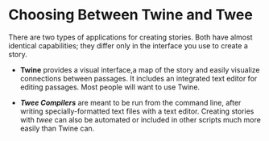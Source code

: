 # Choosing Between Twine and Twee

There are two types of applications for creating stories. Both have almost identical capabilities; they differ only in the interface you use to create a story.

- **Twine** provides a visual interface,a map of the story and easily visualize connections between passages. It includes an integrated text editor for editing passages. Most people will want to use Twine.

- ***Twee Compilers*** are meant to be run from the command line, after writing specially-formatted text files with a text editor. Creating stories with *twee* can also be automated or included in other scripts much more easily than Twine can.
